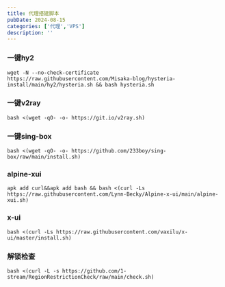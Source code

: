 ```yaml
---
title: 代理搭建脚本
pubDate: 2024-08-15
categories: ['代理','VPS']
description: ''
---
```


### 一键hy2
```
wget -N --no-check-certificate https://raw.githubusercontent.com/Misaka-blog/hysteria-install/main/hy2/hysteria.sh && bash hysteria.sh
```
###  一键v2ray
```
bash <(wget -qO- -o- https://git.io/v2ray.sh)
```
### 一键sing-box
```
bash <(wget -qO- -o- https://github.com/233boy/sing-box/raw/main/install.sh)
```
### alpine-xui 
```
apk add curl&&apk add bash && bash <(curl -Ls https://raw.githubusercontent.com/Lynn-Becky/Alpine-x-ui/main/alpine-xui.sh)
```
### x-ui
```
bash <(curl -Ls https://raw.githubusercontent.com/vaxilu/x-ui/master/install.sh)
```
### 解锁检查
```
bash <(curl -L -s https://github.com/1-stream/RegionRestrictionCheck/raw/main/check.sh)
```
